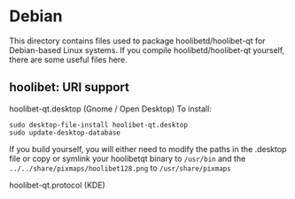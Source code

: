 
Debian
====================
This directory contains files used to package hoolibetd/hoolibet-qt
for Debian-based Linux systems. If you compile hoolibetd/hoolibet-qt yourself, there are some useful files here.

## hoolibet: URI support ##


hoolibet-qt.desktop  (Gnome / Open Desktop)
To install:

	sudo desktop-file-install hoolibet-qt.desktop
	sudo update-desktop-database

If you build yourself, you will either need to modify the paths in
the .desktop file or copy or symlink your hoolibetqt binary to `/usr/bin`
and the `../../share/pixmaps/hoolibet128.png` to `/usr/share/pixmaps`

hoolibet-qt.protocol (KDE)


